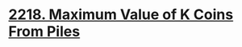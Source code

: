 # [2218. Maximum Value of K Coins From Piles](https://leetcode.com/problems/maximum-value-of-k-coins-from-piles/)

